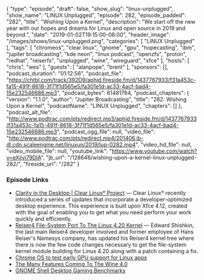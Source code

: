 {
  "type": "episode",
  "draft": false,
  "show_slug": "linux-unplugged",
  "show_name": "LINUX Unplugged",
  "episode": 282,
  "episode_padded": "282",
  "title": "Wishing Upon a Kernel",
  "description": "We start off the new year with our hopes and dreams for Linux and open source in 2019 and beyond.",
  "date": "2019-01-02T19:15:00-08:00",
  "header_image": "/images/shows/linux-unplugged.png",
  "categories": [
    "LINUX Unplugged"
  ],
  "tags": [
    "chromeos",
    "clear linux",
    "gnome",
    "gpu",
    "hopecasting",
    "ibm",
    "jupiter broadcasting",
    "kde neon",
    "linux podcast",
    "openzfs",
    "proton",
    "redhat",
    "reiserfs",
    "unplugged",
    "wine",
    "wireguard",
    "xfce"
  ],
  "hosts": [
    "chris",
    "wes"
  ],
  "guests": [
    "alanpope",
    "brent"
  ],
  "sponsors": [],
  "podcast_duration": "01:12:56",
  "podcast_file": "https://chtbl.com/track/392D9/aphid.fireside.fm/d/1437767933/f31a453c-fa15-491f-8618-3f71f1d565e5/fa301e1d-ac33-4acf-bad4-15e232546686.mp3",
  "podcast_bytes": 61481764,
  "podcast_chapters": {
    "version": "1.1.0",
    "author": "Jupiter Broadcasting",
    "title": "282: Wishing Upon a Kernel",
    "podcastName": "LINUX Unplugged",
    "chapters": []
  },
  "podcast_alt_file": "http://www.podtrac.com/pts/redirect.mp3/aphid.fireside.fm/d/1437767933/f31a453c-fa15-491f-8618-3f71f1d565e5/fa301e1d-ac33-4acf-bad4-15e232546686.mp3",
  "podcast_ogg_file": null,
  "video_file": "http://www.podtrac.com/pts/redirect.mp4/201406.jb-dl.cdn.scaleengine.net/linuxun/2019/lup-0282.mp4",
  "video_hd_file": null,
  "video_mobile_file": null,
  "youtube_link": "https://www.youtube.com/watch?v=eXjjyi79DIA",
  "jb_url": "/128646/wishing-upon-a-kernel-linux-unplugged-282/",
  "fireside_url": "/282"
}


### Episode Links

  * [Clarity in the Desktop | Clear Linux* Project](https://clearlinux.org/blogs/clarity-desktop "Clarity in the Desktop | Clear Linux* Project") — Clear Linux* recently introduced a series of updates that incorporate a developer-optimized desktop experience. This experience is built upon Xfce 4.12, created with the goal of enabling you to get what you need perform your work quickly and efficiently.
  * [Reiser4 File-System Port To The Linux 4.20 Kernel](https://www.phoronix.com/scan.php?page=news_item&px=reiser4-for-linux-4.20 "Reiser4 File-System Port To The Linux 4.20 Kernel") — Edward Shishkin, the last main Reiser4 developer involved and former employee of Hans Reiser's Namesys company, has updated his Reiser4 kernel tree where there is now the few code changes necessary to get the file-system kernel module building for Linux 4.20 along with a patch containing a fix. 
  * [Chrome OS to test early GPU support for Linux apps](https://9to5google.com/2018/12/26/chrome-os-linux-apps-gpu-support/ "Chrome OS to test early GPU support for Linux apps")
  * [The Many Features Coming To The Wine 4.0](https://www.phoronix.com/scan.php?page=news_item&px=Wine-4.0-Feature-Overview "The Many Features Coming To The Wine 4.0")
  * [GNOME Shell Desktop Gaming Benchmarks](https://www.phoronix.com/scan.php?page=article&item=gaming-desktop-eoy2018&num=3 "GNOME Shell Desktop Gaming Benchmarks")


